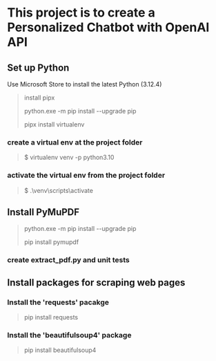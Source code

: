 # This project is to create a Personalized Chatbot with OpenAI API

## Set up Python
Use Microsoft Store to install the latest Python (3.12.4)

>install pipx
> 
>python.exe -m pip install --upgrade pip
> 
>pipx install virtualenv

### create a virtual env at the project folder
>$ virtualenv venv -p python3.10

### activate the virtual env from the project folder
>$ .\venv\scripts\activate

## Install PyMuPDF
> python.exe -m pip install --upgrade pip
> 
> pip install pymupdf

### create extract_pdf.py and unit tests

## Install packages for scraping web pages

### Install the 'requests' pacakge
> pip install requests
### Install the 'beautifulsoup4' package
> pip install beautifulsoup4




